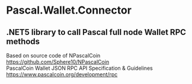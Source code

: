 # Pascal.Wallet.Connector
## .NET5 library to call Pascal full node Wallet RPC methods
Based on source code of NPascalCoin https://github.com/Sphere10/NPascalCoin \
PascalCoin Wallet JSON RPC API Specification & Guidelines https://www.pascalcoin.org/development/rpc 
